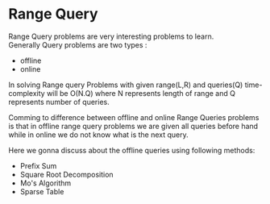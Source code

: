 # Range Query
Range Query problems are very interesting problems to learn.</br>
Generally Query problems are two types : </br>
* offline</br>
* online</br>

In solving Range query Problems with given range(L,R) and queries(Q) time-complexity will be O(N.Q) where N represents length of range and Q represents number of queries.</br>

Comming to difference between offline and online Range Queries problems is that in offline range query problems we are given all queries before hand while in online we do not know what is the next query.

Here we gonna discuss about the offline queries using following methods:
* Prefix Sum
* Square Root Decomposition
* Mo's Algorithm
* Sparse Table
